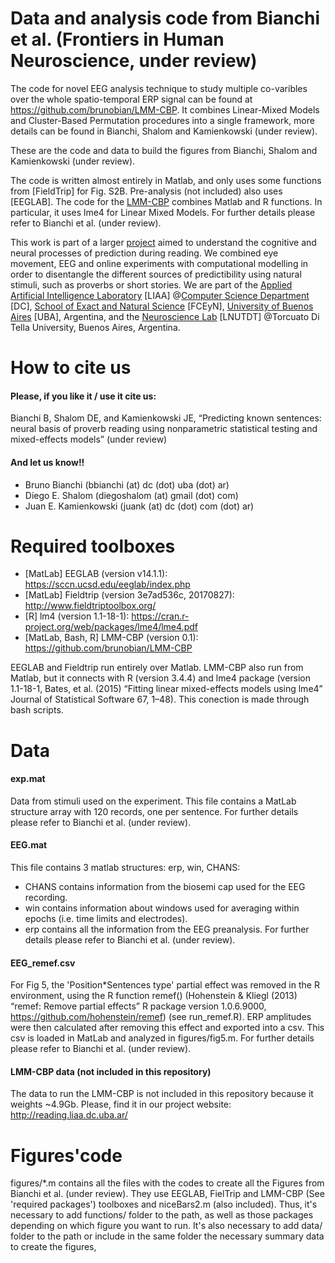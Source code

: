 # Data and analysis code from Bianchi et al. (Frontiers in Human Neuroscience, under review)
The code for novel EEG analysis technique to study multiple co-varibles over the whole spatio-temporal ERP signal can be found at https://github.com/brunobian/LMM-CBP. It combines Linear-Mixed Models and Cluster-Based Permutation procedures into a single framework, more details can be found in Bianchi, Shalom and Kamienkowski (under review).

These are the code and data to build the figures from Bianchi, Shalom and Kamienkowski (under review). 

The code is written almost entirely in Matlab, and only uses some functions from [FieldTrip] for Fig. S2B. Pre-analysis (not included) also uses [EEGLAB]. The code for the [LMM-CBP](https://github.com/brunobian/LMM-CBP) combines Matlab and R functions. In particular, it uses lme4 for Linear Mixed Models. For further details please refer to Bianchi et al. (under review).

This work is part of a larger [project](http://reading.liaa.dc.uba.ar/) aimed to understand the cognitive and neural processes of prediction during reading. We combined eye movement, EEG and online experiments with computational modelling in order to disentangle the different sources of predictibility using natural stimuli, such as proverbs or short stories. We are part of the [Applied Artificial Intelligence Laboratory](http://liaa.dc.uba.ar/) [LIAA] @[Computer Science Department](http://dc.uba.ar/) [DC], [School of Exact and Natural Science](http://exactas.uba.ar) [FCEyN], [University of Buenos Aires](http://www.uba.ar) [UBA], Argentina, and the [Neuroscience Lab](https://www.utdt.edu/ver_contenido.php?id_contenido=10518&id_item_menu=20132) [LNUTDT] @Torcuato Di Tella University, Buenos Aires, Argentina.


# How to cite us
#### Please, if you like it / use it cite us:
Bianchi B, Shalom DE, and Kamienkowski JE, “Predicting known sentences: neural basis of proverb reading using nonparametric statistical testing and mixed-effects models” (under review)
#### And let us know!!
* Bruno Bianchi (bbianchi (at) dc (dot) uba (dot) ar)
* Diego E. Shalom (diegoshalom (at) gmail (dot) com)
* Juan E. Kamienkowski (juank (at) dc (dot) com (dot) ar)

# Required toolboxes
* [MatLab] EEGLAB (version v14.1.1): https://sccn.ucsd.edu/eeglab/index.php 
* [MatLab] Fieldtrip (version 3e7ad536c, 20170827): http://www.fieldtriptoolbox.org/ 
* [R] lm4 (version 1.1-18-1): https://cran.r-project.org/web/packages/lme4/lme4.pdf 
* [MatLab, Bash, R] LMM-CBP (version 0.1): https://github.com/brunobian/LMM-CBP 

EEGLAB and Fieldtrip run entirely over Matlab. LMM-CBP also run from Matlab, but it connects with R (version 3.4.4) and lme4 package (version 1.1-18-1, Bates, et al. (2015) “Fitting linear mixed-effects models using lme4” Journal of Statistical Software 67, 1–48). This conection is made through bash scripts.

# Data
#### exp.mat
Data from stimuli used on the experiment. This file contains a MatLab structure array with 120 records, one per sentence. For further details please refer to Bianchi et al. (under review). 

#### EEG.mat
This file contains 3 matlab structures: erp, win, CHANS:
* CHANS contains information from the biosemi cap used for the EEG recording. 
* win contains information about windows used for averaging within epochs (i.e. time limits and electrodes). 
* erp contains all the information from the EEG preanalysis. 
For further details please refer to Bianchi et al. (under review).

#### EEG_remef.csv
For Fig 5, the 'Position*Sentences type' partial effect was removed in the R environment, using the R function remef() (Hohenstein & Kliegl (2013) “remef: Remove partial effects” R package version 1.0.6.9000, https://github.com/hohenstein/remef) (see run_remef.R). ERP amplitudes were then calculated after removing this effect and exported into a csv. This csv is loaded in MatLab and analyzed in figures/fig5.m. For further details please refer to Bianchi et al. (under review).

#### LMM-CBP data (not included in this repository)
The data to run the LMM-CBP is not included in this repository because it weights ~4.9Gb. Please, find it in our project website: http://reading.liaa.dc.uba.ar/ 

# Figures'code
figures/\*.m contains all the files with the codes to create all the Figures from Bianchi et al. (under review). They use EEGLAB, FielTrip and LMM-CBP (See 'required packages') toolboxes and niceBars2.m (also included). Thus, it's necessary to add functions/ folder to the path, as well as those packages depending on which figure you want to run. It's also necessary to add data/ folder to the path or include in the same folder the necessary summary data to create the figures,
